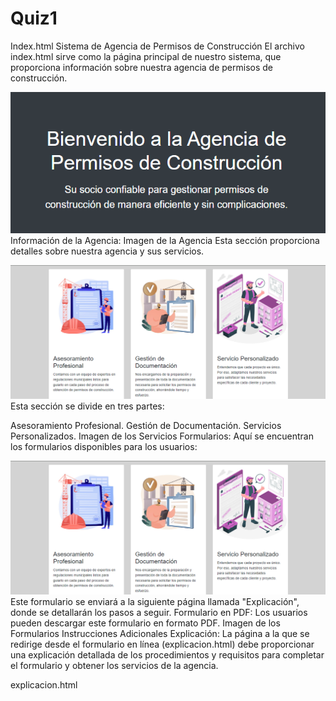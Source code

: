 # Quiz1
Index.html
Sistema de Agencia de Permisos de Construcción
El archivo index.html sirve como la página principal de nuestro sistema, que proporciona información sobre nuestra agencia de permisos de construcción.

![alt text](images/image.png)
Información de la Agencia:
Imagen de la Agencia
Esta sección proporciona detalles sobre nuestra agencia y sus servicios.

![alt text](images/image-1.png)
Esta sección se divide en tres partes:

Asesoramiento Profesional.
Gestión de Documentación.
Servicios Personalizados.
Imagen de los Servicios
Formularios:
Aquí se encuentran los formularios disponibles para los usuarios:

![alt text](images/image-2.png)
Este formulario se enviará a la siguiente página llamada "Explicación", donde se detallarán los pasos a seguir.
Formulario en PDF:
Los usuarios pueden descargar este formulario en formato PDF.
Imagen de los Formularios
Instrucciones Adicionales
Explicación: La página a la que se redirige desde el formulario en línea (explicacion.html) debe proporcionar una explicación detallada de los procedimientos y requisitos para completar el formulario y obtener los servicios de la agencia.

explicacion.html


